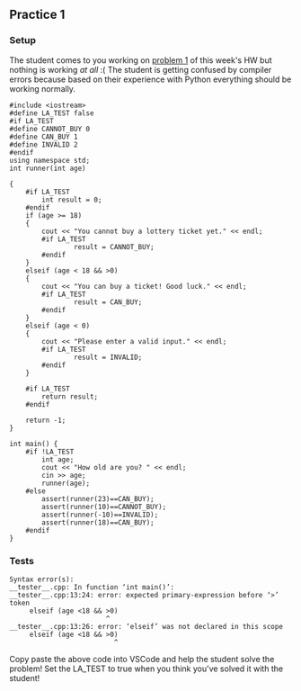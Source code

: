 ## Practice 1
### Setup
The student comes to you working on [problem 1](https://github.com/CSCI1300-StartingComputing/CSCI1300-Spring2022/blob/main/homework/homework3/homework3.md#question1) of this week's HW but nothing is working *at all* :( The student is getting confused by compiler errors because based on their experience with Python everything should be working normally.

``` 
#include <iostream>
#define LA_TEST false
#if LA_TEST
#define CANNOT_BUY 0
#define CAN_BUY 1
#define INVALID 2
#endif
using namespace std;
int runner(int age)

{
    #if LA_TEST
        int result = 0;
    #endif
    if (age >= 18)
    {
        cout << "You cannot buy a lottery ticket yet." << endl;
        #if LA_TEST
                result = CANNOT_BUY;
        #endif
    }
    elseif (age < 18 && >0)
    {
        cout << "You can buy a ticket! Good luck." << endl;
        #if LA_TEST
                result = CAN_BUY;
        #endif
    }
    elseif (age < 0)
    {
        cout << "Please enter a valid input." << endl;
        #if LA_TEST
                result = INVALID;
        #endif
    }
    
    #if LA_TEST
        return result;
    #endif

    return -1;
}

int main() {
    #if !LA_TEST
        int age;
        cout << "How old are you? " << endl;
        cin >> age;
        runner(age);
    #else
        assert(runner(23)==CAN_BUY);
        assert(runner(10)==CANNOT_BUY);
        assert(runner(-10)==INVALID);
        assert(runner(18)==CAN_BUY);
    #endif
}
```

### Tests
```
Syntax error(s):
__tester__.cpp: In function ‘int main()’:
__tester__.cpp:13:24: error: expected primary-expression before ‘>’ token
     elseif (age <18 && >0)
                        ^
__tester__.cpp:13:26: error: ‘elseif’ was not declared in this scope
     elseif (age <18 && >0)
                          ^
```

Copy paste the above code into VSCode and help the student solve the problem! Set the LA_TEST to true when you think you've solved it with the student!